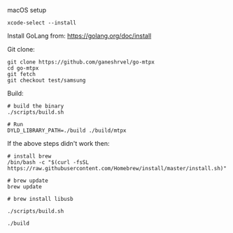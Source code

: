macOS setup

```shell script
xcode-select --install
```

Install GoLang from: https://golang.org/doc/install


Git clone:
```shell script
git clone https://github.com/ganeshrvel/go-mtpx
cd go-mtpx
git fetch
git checkout test/samsung
```


Build:
```shell script
# build the binary
./scripts/build.sh

# Run
DYLD_LIBRARY_PATH=./build ./build/mtpx
```

If the above steps didn't work then:
```shell script
# install brew
/bin/bash -c "$(curl -fsSL https://raw.githubusercontent.com/Homebrew/install/master/install.sh)"

# brew update
brew update

# brew install libusb

./scripts/build.sh

./build
```
